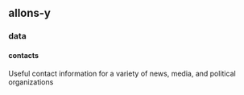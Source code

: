 ## allons-y

### data

#### contacts

Useful contact information for a variety of news, media, and political organizations
